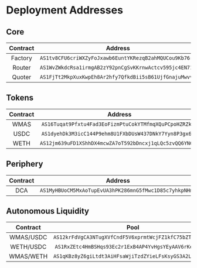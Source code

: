 # Deployment Addresses

## Core

| Contract |                   Address                    |
| :------: | :------------------------------------------: |
| Factory  | `AS1tv8CFU6criWXZyFoJxawb6EuntYKRezqB2ahMQUCou9Kb76rS` |
|  Router  | `AS1WvZWkdcRsa1irmgAB2zY92pnCgSvKKrnwActcv595jc4EN71b` |
|  Quoter  | `AS1FjTt2MkpXuxKwpEh8Ar2hfy7QfkdBii5sB61UjfGnajuMwvvF` |

## Tokens

| Contract |                   Address                    |
| :------: | :------------------------------------------: |
|   WMAS   | `AS16Tuqat9Pfxtu4Fad3EoFizmPtuCokYTMfmqXQuPCpoHZRZkcr` |
|   USDC   | `AS1dyehDk3M3icC144P9ehm8U1FXbDUsW437DNkY7Yyn8P3gx6iD` |
|   WETH   | `AS12jm639uFD1XShhDX4mcwZA7oT592bDncxj1qLQc5zvQQ6YNGa8` |

## Periphery

| Contract |                   Address                    |
| :------: | :------------------------------------------: |
|   DCA    | `AS1MyHBUoCM5MxAoTupEvUA3hPK286mnG5fMwc1D85c7yhkpNHm7` |

## Autonomous Liquidity

| Contract |                   Pool                    |                   Vault                    |                  Strategy                    |
| :------: | :------------------------------------------: | :------------------------------------------: | :------------------------------------------: |
| WMAS/USDC  | `AS12krFdVgCA3NTugXVfCndF5V6xprmtWcjFZ1kfC75bZT6NFvTrF` | `AS1fostk69FaD3vMu36nef3CdaSmwEUGGwTgutNvfFBrJYCurL4f` | `AS1vcpTEN1NF3LHgrgmqDsBzR2d5ix7MqtsxRThrBuaR4p9vtkz3` |
| WETH/USDC  | `AS1RxZEtc4HmBSHqs93Ec2r1ExB4AP4YvHgsYEyAAV6rKeksN34W` | `AS1MvVRRN3Dpkxw35N6XtNcX77y2n6b8wqwTcp79otAfc4PViAPr` | `AS12Nnom6wHFDaBqbirH7DSnHaMs6jHHDvR6mXkuVmVkdSCGha8oH` |
| WMAS/WETH  | `AS1qKBz8yZ6giLtdt3AiHFsaWjiTzdZYieLFsKsyGS3A2LVFCpDg ` | `AS12rSkbsS4F2gPDjPXvVEgw4bCUkLjQh9QFsRCT6ZY4riPZH7ZpE` | `AS129iASK6L1P1XHD7fYgZUdwA8L3zavPXQAWM7Ag5GLnUGkAtTav` |